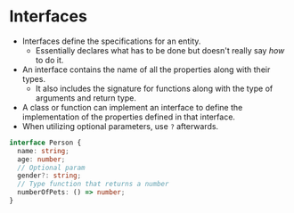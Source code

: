 # Interfaces

- Interfaces define the specifications for an entity.
  - Essentially declares what has to be done but doesn't really say _how_ to do it.
- An interface contains the name of all the properties along with their types.
  - It also includes the signature for functions along with the type of arguments and return type.
- A class or function can implement an interface to define the implementation of the properties defined in that interface.
- When utilizing optional parameters, use `?` afterwards.

```typescript
interface Person {
  name: string;
  age: number;
  // Optional param
  gender?: string;
  // Type function that returns a number
  numberOfPets: () => number;
}
```
